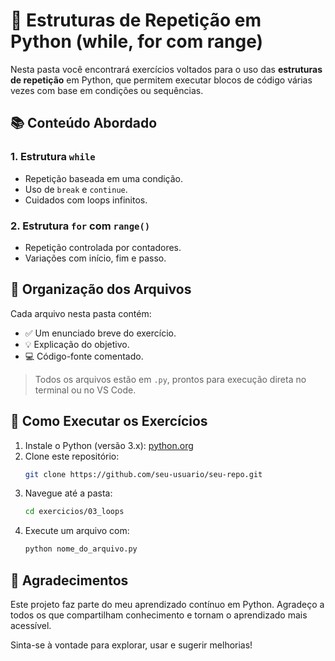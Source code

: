 # 🔁 Estruturas de Repetição em Python (while, for com range)

Nesta pasta você encontrará exercícios voltados para o uso das **estruturas de repetição** em Python, que permitem executar blocos de código várias vezes com base em condições ou sequências.

## 📚 Conteúdo Abordado

### 1. Estrutura `while`

- Repetição baseada em uma condição.
- Uso de `break` e `continue`.
- Cuidados com loops infinitos.

### 2. Estrutura `for` com `range()`

- Repetição controlada por contadores.
- Variações com início, fim e passo.

## 📁 Organização dos Arquivos

Cada arquivo nesta pasta contém:
- ✅ Um enunciado breve do exercício.
- 💡 Explicação do objetivo.
- 💻 Código-fonte comentado.

> Todos os arquivos estão em `.py`, prontos para execução direta no terminal ou no VS Code.

## 🚀 Como Executar os Exercícios

1. Instale o Python (versão 3.x): [python.org](https://www.python.org/)
2. Clone este repositório:
   ```bash
   git clone https://github.com/seu-usuario/seu-repo.git
3. Navegue até a pasta:
   ```bash
   cd exercicios/03_loops
4. Execute um arquivo com:
   ```bash
   python nome_do_arquivo.py

## 🙌 Agradecimentos

Este projeto faz parte do meu aprendizado contínuo em Python. Agradeço a todos os que compartilham conhecimento e tornam o aprendizado mais acessível.

Sinta-se à vontade para explorar, usar e sugerir melhorias!